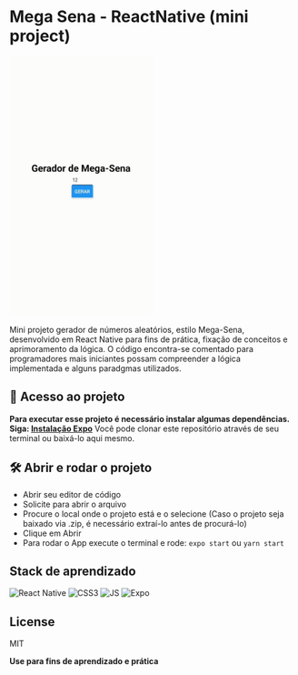# Mega Sena - ReactNative (mini project) 
<img src="./mega-sena.gif" width="256">

Mini projeto gerador de números aleatórios, estilo Mega-Sena, desenvolvido em React Native  para fins de prática, fixação de conceitos e aprimoramento da lógica.
O código encontra-se comentado para programadores mais iniciantes possam compreender a lógica implementada e alguns paradgmas utilizados.

## 📁 Acesso ao projeto
**Para executar esse projeto é necessário instalar algumas dependências. Siga: [Instalação Expo](https://docs.expo.dev/get-started/installation/)**
Você pode clonar este repositório através de seu terminal ou baixá-lo aqui mesmo.

## 🛠️ Abrir e rodar o projeto
- Abrir seu editor de código
- Solicite para abrir o arquivo 
- Procure o local onde o projeto está e o selecione (Caso o projeto seja baixado via .zip, é necessário extraí-lo antes de procurá-lo)
- Clique em Abrir
- Para rodar o App execute o terminal e rode:
`expo start` ou `yarn start`

## Stack de aprendizado
![React Native](https://img.shields.io/badge/react_native-%2320232a.svg?style=for-the-badge&logo=react&logoColor=%2361DAFB) ![CSS3](https://img.shields.io/badge/CSS3-1572B6?style=for-the-badge&logo=css3&logoColor=white) ![JS](https://img.shields.io/badge/JavaScript-323330?style=for-the-badge&logo=javascript&logoColor=F7DF1E) ![Expo](https://img.shields.io/badge/expo-1C1E24?style=for-the-badge&logo=expo&logoColor=#D04A37)

## License

MIT

**Use para fins de aprendizado e prática**
